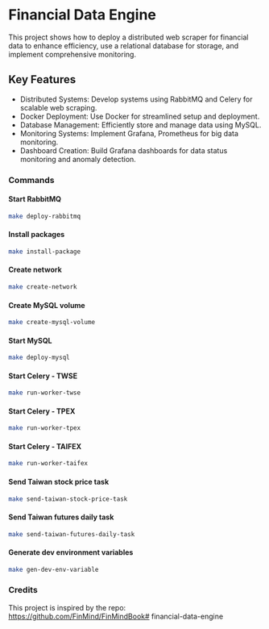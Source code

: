 # Financial Data Engine

This project shows how to deploy a distributed web scraper for financial data to enhance efficiency, use a relational database for storage, and implement comprehensive monitoring.

## Key Features
- Distributed Systems: Develop systems using RabbitMQ and Celery for scalable web scraping. 
- Docker Deployment: Use Docker for streamlined setup and deployment.
- Database Management: Efficiently store and manage data using MySQL.
- Monitoring Systems: Implement Grafana, Prometheus for big data monitoring.
- Dashboard Creation: Build Grafana dashboards for data status monitoring and anomaly detection.


### Commands

#### Start RabbitMQ
```sh
make deploy-rabbitmq
```

#### Install packages
```sh
make install-package
```

#### Create network
```sh
make create-network
```

#### Create MySQL volume
```sh
make create-mysql-volume
```

#### Start MySQL
```sh
make deploy-mysql
```

#### Start Celery - TWSE
```sh
make run-worker-twse
```

#### Start Celery - TPEX
```sh
make run-worker-tpex
```

#### Start Celery - TAIFEX
```sh
make run-worker-taifex
```

#### Send Taiwan stock price task
```sh
make send-taiwan-stock-price-task
```

#### Send Taiwan futures daily task
```sh
make send-taiwan-futures-daily-task
```

#### Generate dev environment variables
```sh
make gen-dev-env-variable
```


### Credits
This project is inspired by the repo: https://github.com/FinMind/FinMindBook# financial-data-engine
